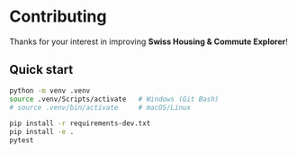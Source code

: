 # Contributing

Thanks for your interest in improving **Swiss Housing & Commute Explorer**!

## Quick start

```bash
python -m venv .venv
source .venv/Scripts/activate   # Windows (Git Bash)
# source .venv/bin/activate     # macOS/Linux

pip install -r requirements-dev.txt
pip install -e .
pytest
